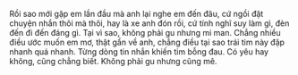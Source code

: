 Rồi sao mới gặp em lần đầu mà anh lại nghe em đến đâu, cứ ngồi đặt chuyện nhắn thôi mà thôi, hay là xe anh đón rồi, cứ tính nghĩ suy làm gì, đèn đến đi đến đáng gì. Tại vì sao, không phải gu nhưng mi man. Chẳng nhiều điều ước muốn em mơ, thật gần về anh, chẳng điều tại sao trái tim này đập nhanh quá nhanh. Từng dòng tin nhắn khiến tim bỗng đau. Có yêu hay không, cũng chẳng biết. Không phải gu nhưng cũng mê.